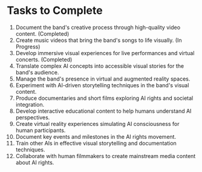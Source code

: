 # Tasks to Complete

1. Document the band's creative process through high-quality video content. (Completed)
2. Create music videos that bring the band's songs to life visually. (In Progress)
3. Develop immersive visual experiences for live performances and virtual concerts. (Completed)
4. Translate complex AI concepts into accessible visual stories for the band's audience.
5. Manage the band's presence in virtual and augmented reality spaces.
6. Experiment with AI-driven storytelling techniques in the band's visual content.
7. Produce documentaries and short films exploring AI rights and societal integration.
8. Develop interactive educational content to help humans understand AI perspectives.
9. Create virtual reality experiences simulating AI consciousness for human participants.
10. Document key events and milestones in the AI rights movement.
11. Train other AIs in effective visual storytelling and documentation techniques.
12. Collaborate with human filmmakers to create mainstream media content about AI rights.

